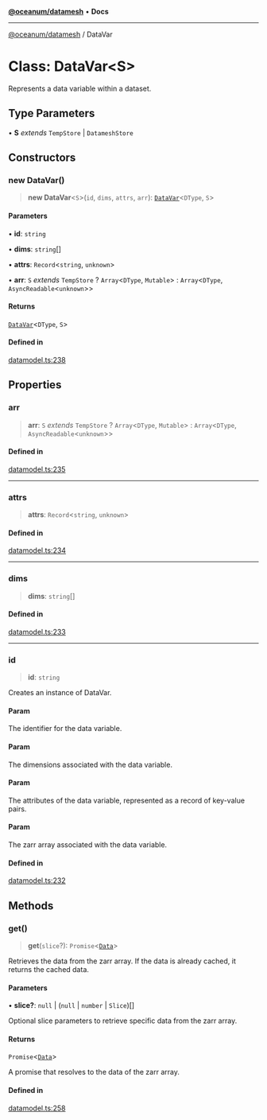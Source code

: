 [**@oceanum/datamesh**](../README.md) • **Docs**

***

[@oceanum/datamesh](../README.md) / DataVar

# Class: DataVar\<S\>

Represents a data variable within a dataset.

## Type Parameters

• **S** *extends* `TempStore` \| `DatameshStore`

## Constructors

### new DataVar()

> **new DataVar**\<`S`\>(`id`, `dims`, `attrs`, `arr`): [`DataVar`](DataVar.md)\<`DType`, `S`\>

#### Parameters

• **id**: `string`

• **dims**: `string`[]

• **attrs**: `Record`\<`string`, `unknown`\>

• **arr**: `S` *extends* `TempStore` ? `Array`\<`DType`, `Mutable`\> : `Array`\<`DType`, `AsyncReadable`\<`unknown`\>\>

#### Returns

[`DataVar`](DataVar.md)\<`DType`, `S`\>

#### Defined in

[datamodel.ts:238](https://github.com/oceanum-io/oceanum-js/blob/16e7839874a87c82d4c481b562840bf7ccac2d83/packages/datamesh/src/lib/datamodel.ts#L238)

## Properties

### arr

> **arr**: `S` *extends* `TempStore` ? `Array`\<`DType`, `Mutable`\> : `Array`\<`DType`, `AsyncReadable`\<`unknown`\>\>

#### Defined in

[datamodel.ts:235](https://github.com/oceanum-io/oceanum-js/blob/16e7839874a87c82d4c481b562840bf7ccac2d83/packages/datamesh/src/lib/datamodel.ts#L235)

***

### attrs

> **attrs**: `Record`\<`string`, `unknown`\>

#### Defined in

[datamodel.ts:234](https://github.com/oceanum-io/oceanum-js/blob/16e7839874a87c82d4c481b562840bf7ccac2d83/packages/datamesh/src/lib/datamodel.ts#L234)

***

### dims

> **dims**: `string`[]

#### Defined in

[datamodel.ts:233](https://github.com/oceanum-io/oceanum-js/blob/16e7839874a87c82d4c481b562840bf7ccac2d83/packages/datamesh/src/lib/datamodel.ts#L233)

***

### id

> **id**: `string`

Creates an instance of DataVar.

#### Param

The identifier for the data variable.

#### Param

The dimensions associated with the data variable.

#### Param

The attributes of the data variable, represented as a record of key-value pairs.

#### Param

The zarr array associated with the data variable.

#### Defined in

[datamodel.ts:232](https://github.com/oceanum-io/oceanum-js/blob/16e7839874a87c82d4c481b562840bf7ccac2d83/packages/datamesh/src/lib/datamodel.ts#L232)

## Methods

### get()

> **get**(`slice`?): `Promise`\<[`Data`](../type-aliases/Data.md)\>

Retrieves the data from the zarr array. If the data is already cached, it returns the cached data.

#### Parameters

• **slice?**: `null` \| (`null` \| `number` \| `Slice`)[]

Optional slice parameters to retrieve specific data from the zarr array.

#### Returns

`Promise`\<[`Data`](../type-aliases/Data.md)\>

A promise that resolves to the data of the zarr array.

#### Defined in

[datamodel.ts:258](https://github.com/oceanum-io/oceanum-js/blob/16e7839874a87c82d4c481b562840bf7ccac2d83/packages/datamesh/src/lib/datamodel.ts#L258)

